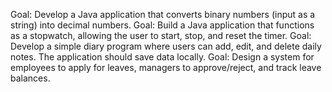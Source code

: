 Goal: Develop a Java application that converts binary numbers (input as a string) into decimal numbers.
Goal: Build a Java application that functions as a stopwatch, allowing the user to start, stop, and reset the timer.
Goal: Develop a simple diary program where users can add, edit, and delete daily notes. The application should save data locally.
Goal: Design a system for employees to apply for leaves, managers to approve/reject, and track leave balances.



